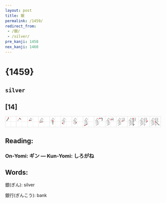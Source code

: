 ```yaml
---
layout: post
title: 銀
permalink: /1459/
redirect_from:
 - /銀/
 - /silver/
pre_kanji: 1458
nex_kanji: 1460
---
```


# {1459}

## `silver`

## [14]

<div class="stroke"><img src="../images/E98A80.png" /></div>

## Reading:

### On-Yomi: ギン &mdash; Kun-Yomi: しろがね

## Words:

銀(ぎん): silver

銀行(ぎんこう): bank

